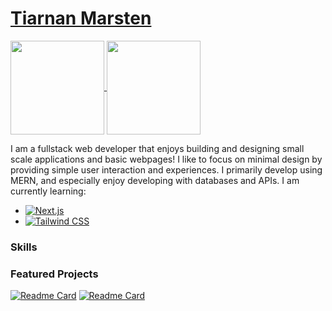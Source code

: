 <h1>
  <a href="https://tkmarsten.github.io/">
    Tiarnan Marsten
  </a>
</h1>

<a href="https://github.com/anuraghazra/github-readme-stats">
  <img height=150 align="center" src="https://github-readme-stats.vercel.app/api?username=tkmarsten&show_icons=true&rank_icon=github&hide_title=true&hide=issues&theme=jolly&ring_color=3772ff&border_color=00000000" />
</a>
<a href="https://github.com/anuraghazra/github-readme-stats">
  <img height=150 align="center" src="https://github-readme-stats.vercel.app/api/top-langs/?username=tkmarsten&layout=compact&langs_count=8&card_width=320" />
</a>

I am a fullstack web developer that enjoys building and designing small scale applications and basic webpages! I like to focus on minimal design by providing simple user interaction and experiences. I primarily develop using MERN, and especially enjoy developing with databases and APIs.
I am currently learning:
- [![Next.js](https://img.shields.io/static/v1?label=&message=Next.js&color=000000&logo=Next.js&logoColor=FFFFFF)](https://nextjs.org/)
- [![Tailwind CSS](https://img.shields.io/static/v1?label=&message=Tailwind%20CSS&color=06B6D4&logo=tailwindcss&logoColor=FFFFFF)](https://nextjs.org/)

### Skills


### Featured Projects
[![Readme Card](https://github-readme-stats.vercel.app/api/pin/?username=tkmarsten&repo=kentkendo&theme=dracula&border_color=00000000)](https://github.com/tkmarsten/kentkendo)
[![Readme Card](https://github-readme-stats.vercel.app/api/pin/?username=tkmarsten&repo=federalwaykendo&theme=dracula&border_color=00000000)](https://github.com/tkmarsten/federalwaykendo)
